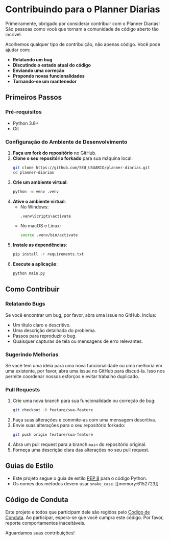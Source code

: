 # Contribuindo para o Planner Diarias

Primeiramente, obrigado por considerar contribuir com o Planner Diarias! São pessoas como você que tornam a comunidade de código aberto tão incrível.

Acolhemos qualquer tipo de contribuição, não apenas código. Você pode ajudar com:
*   **Relatando um bug**
*   **Discutindo o estado atual do código**
*   **Enviando uma correção**
*   **Propondo novas funcionalidades**
*   **Tornando-se um mantenedor**

## Primeiros Passos

### Pré-requisitos

*   Python 3.8+
*   Git

### Configuração do Ambiente de Desenvolvimento

1.  **Faça um fork do repositório** no GitHub.
2.  **Clone o seu repositório forkado** para sua máquina local:
    ```bash
    git clone https://github.com/SEU_USUARIO/planner-diarias.git
    cd planner-diarias
    ```
3.  **Crie um ambiente virtual**:
    ```bash
    python -m venv .venv
    ```
4.  **Ative o ambiente virtual**:
    *   No Windows:
        ```bash
        .venv\Scripts\activate
        ```
    *   No macOS e Linux:
        ```bash
        source .venv/bin/activate
        ```
5.  **Instale as dependências**:
    ```bash
    pip install -r requirements.txt
    ```
6.  **Execute a aplicação**:
    ```bash
    python main.py
    ```

## Como Contribuir

### Relatando Bugs

Se você encontrar um bug, por favor, abra uma issue no GitHub. Inclua:
*   Um título claro e descritivo.
*   Uma descrição detalhada do problema.
*   Passos para reproduzir o bug.
*   Quaisquer capturas de tela ou mensagens de erro relevantes.

### Sugerindo Melhorias

Se você tem uma ideia para uma nova funcionalidade ou uma melhoria em uma existente, por favor, abra uma issue no GitHub para discuti-la. Isso nos permite coordenar nossos esforços e evitar trabalho duplicado.

### Pull Requests

1.  Crie uma nova branch para sua funcionalidade ou correção de bug:
    ```bash
    git checkout -b feature/sua-feature
    ```
2.  Faça suas alterações e commite-as com uma mensagem descritiva.
3.  Envie suas alterações para o seu repositório forkado:
    ```bash
    git push origin feature/sua-feature
    ```
4.  Abra um pull request para a branch `main` do repositório original.
5.  Forneça uma descrição clara das alterações no seu pull request.

## Guias de Estilo

*   Este projeto segue o guia de estilo [PEP 8](https://www.python.org/dev/peps/pep-0008/) para o código Python.
*   Os nomes dos métodos devem usar `snake_case`. [[memory:6152723]]

## Código de Conduta

Este projeto e todos que participam dele são regidos pelo [Código de Conduta](CODE_OF_CONDUCT.md). Ao participar, espera-se que você cumpra este código. Por favor, reporte comportamentos inaceitáveis.

Aguardamos suas contribuições!